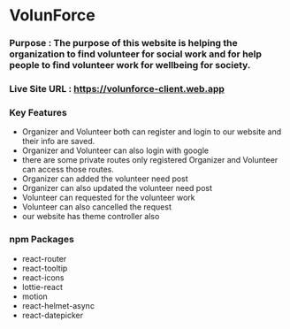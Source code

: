 # VolunForce

### Purpose : The purpose of this website is helping the organization to find volunteer for social work and for help people to find volunteer work for wellbeing for society.

### Live Site URL : https://volunforce-client.web.app

### Key Features
- Organizer and Volunteer both can register and login to our website and their info are saved.
- Organizer and Volunteer can also login with google
- there are some private routes only registered Organizer and Volunteer can access those routes.
- Organizer can added the volunteer need post
- Organizer can also updated the volunteer need post
- Volunteer can requested for the volunteer work
- Volunteer can also cancelled the request
- our website has theme controller also

### npm Packages
- react-router
- react-tooltip
- react-icons
- lottie-react
- motion
- react-helmet-async
- react-datepicker
